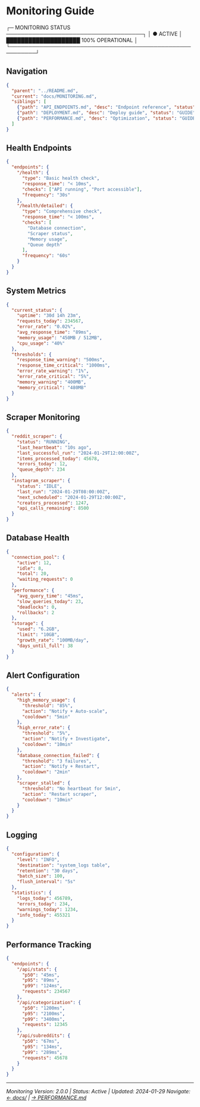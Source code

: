 # Monitoring Guide

┌─ MONITORING STATUS ─────────────────────────────────────┐
│ ● ACTIVE      │ ████████████████████ 100% OPERATIONAL  │
└─────────────────────────────────────────────────────────┘

## Navigation

```json
{
  "parent": "../README.md",
  "current": "docs/MONITORING.md",
  "siblings": [
    {"path": "API_ENDPOINTS.md", "desc": "Endpoint reference", "status": "REFERENCE"},
    {"path": "DEPLOYMENT.md", "desc": "Deploy guide", "status": "GUIDE"},
    {"path": "PERFORMANCE.md", "desc": "Optimization", "status": "GUIDE"}
  ]
}
```

## Health Endpoints

```json
{
  "endpoints": {
    "/health": {
      "type": "Basic health check",
      "response_time": "< 10ms",
      "checks": ["API running", "Port accessible"],
      "frequency": "30s"
    },
    "/health/detailed": {
      "type": "Comprehensive check",
      "response_time": "< 100ms",
      "checks": [
        "Database connection",
        "Scraper status",
        "Memory usage",
        "Queue depth"
      ],
      "frequency": "60s"
    }
  }
}
```

## System Metrics

```json
{
  "current_status": {
    "uptime": "30d 14h 23m",
    "requests_today": 234567,
    "error_rate": "0.02%",
    "avg_response_time": "89ms",
    "memory_usage": "450MB / 512MB",
    "cpu_usage": "40%"
  },
  "thresholds": {
    "response_time_warning": "500ms",
    "response_time_critical": "1000ms",
    "error_rate_warning": "1%",
    "error_rate_critical": "5%",
    "memory_warning": "400MB",
    "memory_critical": "480MB"
  }
}
```

## Scraper Monitoring

```json
{
  "reddit_scraper": {
    "status": "RUNNING",
    "last_heartbeat": "10s ago",
    "last_successful_run": "2024-01-29T12:00:00Z",
    "items_processed_today": 45678,
    "errors_today": 12,
    "queue_depth": 234
  },
  "instagram_scraper": {
    "status": "IDLE",
    "last_run": "2024-01-29T08:00:00Z",
    "next_scheduled": "2024-01-29T12:00:00Z",
    "creators_processed": 1247,
    "api_calls_remaining": 8500
  }
}
```

## Database Health

```json
{
  "connection_pool": {
    "active": 12,
    "idle": 8,
    "total": 20,
    "waiting_requests": 0
  },
  "performance": {
    "avg_query_time": "45ms",
    "slow_queries_today": 23,
    "deadlocks": 0,
    "rollbacks": 2
  },
  "storage": {
    "used": "6.2GB",
    "limit": "10GB",
    "growth_rate": "100MB/day",
    "days_until_full": 38
  }
}
```

## Alert Configuration

```json
{
  "alerts": {
    "high_memory_usage": {
      "threshold": "85%",
      "action": "Notify + Auto-scale",
      "cooldown": "5min"
    },
    "high_error_rate": {
      "threshold": "5%",
      "action": "Notify + Investigate",
      "cooldown": "10min"
    },
    "database_connection_failed": {
      "threshold": "3 failures",
      "action": "Notify + Restart",
      "cooldown": "2min"
    },
    "scraper_stalled": {
      "threshold": "No heartbeat for 5min",
      "action": "Restart scraper",
      "cooldown": "10min"
    }
  }
}
```

## Logging

```json
{
  "configuration": {
    "level": "INFO",
    "destination": "system_logs table",
    "retention": "30 days",
    "batch_size": 100,
    "flush_interval": "5s"
  },
  "statistics": {
    "logs_today": 456789,
    "errors_today": 234,
    "warnings_today": 1234,
    "info_today": 455321
  }
}
```

## Performance Tracking

```json
{
  "endpoints": {
    "/api/stats": {
      "p50": "45ms",
      "p95": "89ms",
      "p99": "124ms",
      "requests": 234567
    },
    "/api/categorization": {
      "p50": "1200ms",
      "p95": "2100ms",
      "p99": "3400ms",
      "requests": 12345
    },
    "/api/subreddits": {
      "p50": "67ms",
      "p95": "134ms",
      "p99": "289ms",
      "requests": 45678
    }
  }
}
```

---

_Monitoring Version: 2.0.0 | Status: Active | Updated: 2024-01-29_
_Navigate: [← docs/](README.md) | [→ PERFORMANCE.md](PERFORMANCE.md)_